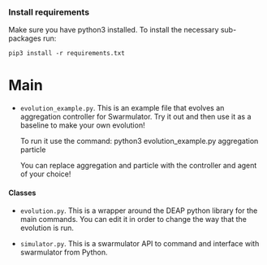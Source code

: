 ### Install requirements

Make sure you have python3 installed.
To install the necessary sub-packages run:

    pip3 install -r requirements.txt

# Main
 - `evolution_example.py`. This is an example file that evolves an aggregation controller for Swarmulator. Try it out and then use it as a baseline to make your own evolution!

    To run it use the command:
        python3 evolution_example.py aggregation particle

    You can replace aggregation and particle with the controller and agent of your choice!

#### Classes
 - `evolution.py`. This is a wrapper around the DEAP python library for the main commands.
 You can edit it in order to change the way that the evolution is run.

 - `simulator.py`. This is a swarmulator API to command and interface with swarmulator from Python.


